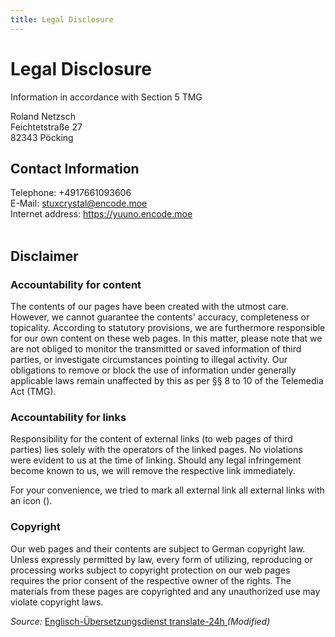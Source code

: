 ```yaml
---
title: Legal Disclosure
---
```

# Legal Disclosure

Information in accordance with Section 5 TMG

Roland Netzsch<br>
Feichtetstraße 27<br>
82343 Pöcking<br>

## Contact Information
Telephone: +4917661093606<br>E-Mail: <a href="mailto:stuxcrystal@encode.moe">stuxcrystal@encode.moe <OutboundLink /></a><br>Internet address: <a href="https://yuuno.encode.moe" target="_blank">https://yuuno.encode.moe</a><br><br>

## Disclaimer
### Accountability for content
The contents of our pages have been created with the utmost care. However, we cannot guarantee the contents'
accuracy, completeness or topicality. According to statutory provisions, we are furthermore responsible for 
our own content on these web pages. In this matter, please note that we are not obliged to monitor 
the transmitted or saved information of third parties, or investigate circumstances pointing to illegal activity. 
Our obligations to remove or block the use of information under generally applicable laws remain unaffected by this as per 
§§ 8 to 10 of the Telemedia Act (TMG).

### Accountability for links
Responsibility for the content of external links (to web pages of third parties) lies solely with the operators of the linked pages. No violations were 
evident to us at the time of linking. Should any legal infringement become known to us, we will remove the respective 
link immediately.

For your convenience, we tried to mark all external link all external links with an icon (<OutboundLink />).

### Copyright
Our web pages and their contents are subject to German copyright law. Unless 
expressly permitted by law, every form of utilizing, reproducing or processing 
works subject to copyright protection on our web pages requires the prior consent of the respective owner of the rights. 
The materials from these pages are copyrighted and any unauthorized use may violate copyright laws.

<i>Source: </i><a href="http://www.translate-24h.de" target="_blank">Englisch-Übersetzungsdienst translate-24h <OutboundLink /></a> <i>(Modified)</i>

